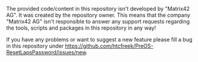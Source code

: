 The provided code/content in this repository isn't developed by "Matrix42 AG". It was created by the repository owner. This means that the company "Matrix42 AG" isn't responsible to answer any support requests regarding the tools, scripts and packages in this repository in any way!

If you have any problems or want to suggest a new feature please fill a bug in this repository under https://github.com/htcfreek/PreOS-ResetLapsPassword/issues/new.